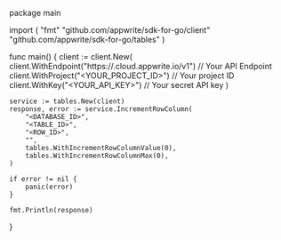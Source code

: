 package main

import (
    "fmt"
    "github.com/appwrite/sdk-for-go/client"
    "github.com/appwrite/sdk-for-go/tables"
)

func main() {
    client := client.New(
        client.WithEndpoint("https://<REGION>.cloud.appwrite.io/v1") // Your API Endpoint
        client.WithProject("<YOUR_PROJECT_ID>") // Your project ID
        client.WithKey("<YOUR_API_KEY>") // Your secret API key
    )

    service := tables.New(client)
    response, error := service.IncrementRowColumn(
        "<DATABASE_ID>",
        "<TABLE_ID>",
        "<ROW_ID>",
        "",
        tables.WithIncrementRowColumnValue(0),
        tables.WithIncrementRowColumnMax(0),
    )

    if error != nil {
        panic(error)
    }

    fmt.Println(response)
}
